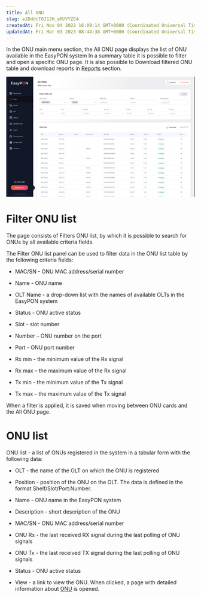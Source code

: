 ```yaml
---
title: All ONU
slug: e2DddcT8J1JH_aMVVYZE4
createdAt: Fri Nov 04 2022 16:09:14 GMT+0000 (Coordinated Universal Time)
updatedAt: Fri Mar 03 2023 08:44:38 GMT+0000 (Coordinated Universal Time)
---
```


In the ONU main menu section, the All ONU page displays the list of ONU available in the EasyPON system In a summary table it is possible to filter and open a specific ONU page. It is also possible to Download filtered ONU table and download reports in [Reports](https://app.archbee.com/docs/TzlFsLikA7TqxqriFHwd8/nsviDpiegg1WUNi2IeChX) section.

![List of available ONU with filter](.gitbook/assets/6RgTyqbj48OIdlQsy4VsY_screenshot-2023-01-28-at-230046.png)

# Filter ONU list

The page consists of Filters ONU list, by which it is possible to search for ONUs by all available criteria fields.

The Filter ONU list panel can be used to filter data in the ONU list table by the following criteria fields:

*   MAC/SN - ONU MAC address/serial number

*   Name - ONU name

*   OLT Name - a drop-down list with the names of available OLTs in the EasyPON system

*   Status - ONU active status

*   Slot - slot number

*   Number – ONU number on the port

*   Port - ONU port number

*   Rx min - the minimum value of the Rx signal

*   Rx max – the maximum value of the Rx signal

*   Tx min - the minimum value of the Tx signal

*   Tx max – the maximum value of the Tx signal

When a filter is applied, it is saved when moving between ONU cards and the All ONU page.

# ONU list

ONU list - a list of ONUs registered in the system in a tabular form with the following data:

*   OLT - the name of the OLT on which the ONU is registered

*   Position - position of the ONU on the OLT. The data is defined in the format Shelf/Slot/Port\:Number.

*   Name - ONU name in the EasyPON system

*   Description - short description of the ONU

*   MAC/SN - ONU MAC address/serial number

*   ONU Rx - the last received RX signal during the last polling of ONU signals

*   ONU Tx - the last received TX signal during the last polling of ONU signals

*   Status - ONU active status

*   View - a link to view the ONU. When clicked, a page with detailed information about [ONU](https://app.archbee.com/docs/TzlFsLikA7TqxqriFHwd8/DbMW7mA-4zgfHBV24WkGQ) is opened.

